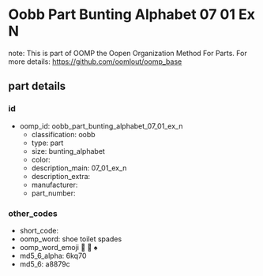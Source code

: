# Oobb Part Bunting Alphabet 07 01 Ex N  

note: This is part of OOMP the Oopen Organization Method For Parts. For more details: https://github.com/oomlout/oomp_base

##  part details





### id
* oomp_id: oobb_part_bunting_alphabet_07_01_ex_n
  * classification: oobb
  * type: part
  * size: bunting_alphabet
  * color: 
  * description_main: 07_01_ex_n
  * description_extra: 
  * manufacturer: 
  * part_number: 

### other_codes
* short_code: 
* oomp_word: shoe toilet spades
* oomp_word_emoji :shoe: :toilet: :spades:
* md5_6_alpha: 6kq70
* md5_6: a8879c